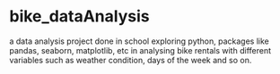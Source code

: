 # bike_dataAnalysis
a data analysis project done in school exploring python, packages like pandas, seaborn, matplotlib, etc in analysing bike rentals with different variables such as weather condition, days of the week and so on. 
